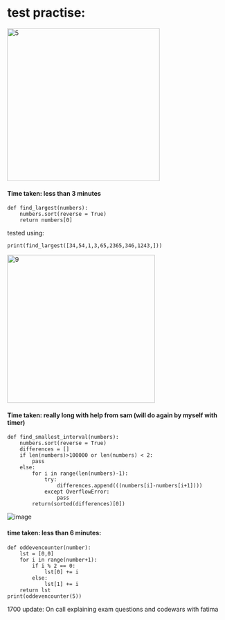 # test practise:
<img width="352" alt="5" src="https://user-images.githubusercontent.com/110176257/183426304-71ebe318-a23a-4ac4-9be6-d5f6f0b86049.png">

#### Time taken: less than 3 minutes
```
def find_largest(numbers):
    numbers.sort(reverse = True)
    return numbers[0]
```
tested using:
```
print(find_largest([34,54,1,3,65,2365,346,1243,]))
```


<img width="341" alt="9" src="https://user-images.githubusercontent.com/110176257/183428165-239cf14a-51f3-4769-8537-e2b013f2e448.png">

#### Time taken: really long with help from sam (will do again by myself with timer)

```
def find_smallest_interval(numbers):
    numbers.sort(reverse = True)
    differences = []
    if len(numbers)>100000 or len(numbers) < 2:
        pass
    else:
        for i in range(len(numbers)-1):
            try:
                differences.append(((numbers[i]-numbers[i+1])))
            except OverflowError:
                pass
        return(sorted(differences)[0])
```


![image](https://user-images.githubusercontent.com/110176257/183448472-c696e67b-4eff-46ae-84c7-24969d5ca2bc.png)

#### time taken: less than 6 minutes:

```
def oddevencounter(number):
    lst = [0,0]
    for i in range(number+1):
        if i % 2 == 0:
            lst[0] += i
        else:
            lst[1] += i
    return lst
print(oddevencounter(5))
```

1700 update: On call explaining exam questions and codewars with fatima

